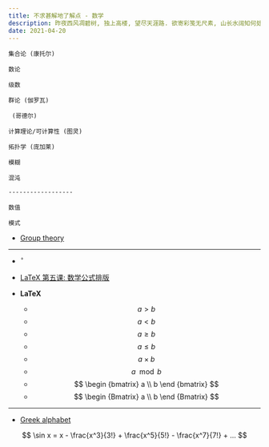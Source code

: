 ```yaml
---
title: 不求甚解地了解点 - 数学
description: 昨夜西风凋碧树, 独上高楼, 望尽天涯路. 欲寄彩笺无尺素, 山长水阔知何处!
date: 2021-04-20
---
```


```
集合论 (康托尔)

数论

级数

群论 (伽罗瓦)

 (哥德尔)

计算理论/可计算性 (图灵)

拓扑学 (庞加莱)

模糊

混沌

------------------

数值

模式
```

* [Group theory](https://en.wikipedia.org/wiki/Group_theory)

------------------

* `˚`

* [LaTeX 第五课: 数学公式排版](https://zhuanlan.zhihu.com/p/24502400)

* **LaTeX**
  - $$ a > b $$
  - $$ a < b $$
  - $$ a \ge b $$
  - $$ a \le b $$
  - $$ a \times b $$
  - $$ a \mod b $$
  - $$ \begin {bmatrix} a \\ b \end {bmatrix} $$
  - $$ \begin {Bmatrix} a \\ b \end {Bmatrix} $$

------------------

* [Greek alphabet](https://en.wikipedia.org/wiki/Greek_alphabet)

$$ \sin x = x - \frac{x^3}{3!} + \frac{x^5}{5!} - \frac{x^7}{7!} + ... $$
